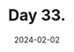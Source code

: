 ---
title: Day 33.
description: ...where Al .
date: 2024-02-02
tags: 
  - Daily
  - February 2024
---